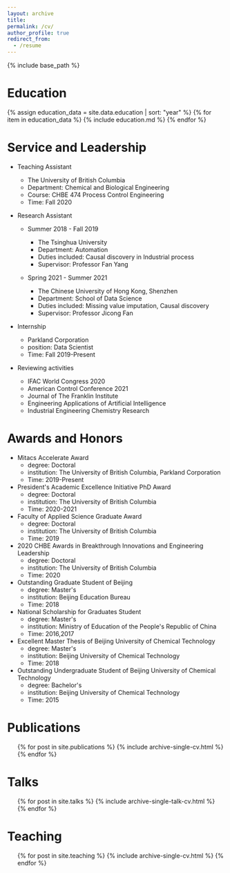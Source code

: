 ```yaml
---
layout: archive
title: 
permalink: /cv/
author_profile: true
redirect_from:
  - /resume
---
```


{% include base_path %}

Education
======
{% assign education_data = site.data.education | sort: "year" %}
    {% for item in education_data %}
  {% include education.md %}
{% endfor %}

Service and Leadership
======
* Teaching Assistant
  * The University of British Columbia
  * Department: Chemical and Biological Engineering
  * Course: CHBE 474 Process Control Engineering
  * Time: Fall 2020

* Research Assistant
  * Summer 2018 - Fall 2019
    * The Tsinghua University
    * Department: Automation
    * Duties included: Causal discovery in Industrial process
    * Supervisor: Professor Fan Yang
  
  * Spring 2021 - Summer 2021
    * The Chinese University of Hong Kong, Shenzhen
    * Department: School of Data Science
    * Duties included: Missing value imputation, Causal discovery
    * Supervisor: Professor Jicong Fan
  
* Internship
  * Parkland Corporation
  * position: Data Scientist
  * Time: Fall 2019-Present

* Reviewing activities
  * IFAC World Congress 2020
  * American Control Conference 2021
  * Journal of The Franklin Institute
  * Engineering Applications of Artificial Intelligence
  * Industrial Engineering Chemistry Research

Awards and Honors
======
* Mitacs Accelerate Award
  * degree: Doctoral
  * institution: The University of British Columbia, Parkland Corporation
  * Time: 2019-Present
* President's Academic Excellence Initiative PhD Award
  * degree: Doctoral
  * institution: The University of British Columbia
  * Time: 2020-2021
* Faculty of Applied Science Graduate Award
  * degree: Doctoral
  * institution: The University of British Columbia
  * Time: 2019
* 2020 CHBE Awards in Breakthrough Innovations and Engineering Leadership
  * degree: Doctoral
  * institution: The University of British Columbia
  * Time: 2020
* Outstanding Graduate Student of Beijing
  * degree: Master's
  * institution: Beijing Education Bureau
  * Time: 2018
* National Scholarship for Graduates Student
  * degree: Master's
  * institution: Ministry of Education of the People's Republic of China
  * Time: 2016,2017
* Excellent Master Thesis of Beijing University of Chemical Technology
  * degree: Master's
  * institution: Beijing University of Chemical Technology
  * Time: 2018
* Outstanding Undergraduate Student of Beijing University of Chemical Technology
  * degree: Bachelor's
  * institution: Beijing University of Chemical Technology
  * Time: 2015

Publications
======
  <ul>{% for post in site.publications %}
    {% include archive-single-cv.html %}
  {% endfor %}</ul>
  
Talks
======
  <ul>{% for post in site.talks %}
    {% include archive-single-talk-cv.html %}
  {% endfor %}</ul>
  
Teaching
======
  <ul>{% for post in site.teaching %}
    {% include archive-single-cv.html %}
  {% endfor %}</ul>



